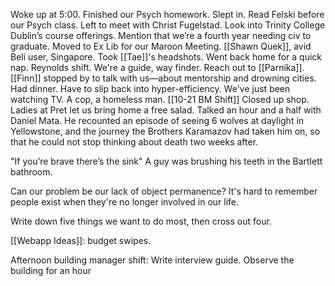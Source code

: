 Woke up at 5:00. Finished our Psych homework. Slept in. Read Felski before our Psych class. Left to meet with Christ Fugelstad. Look into Trinity College Dublin’s course offerings. Mention that we’re a fourth year needing civ to graduate. Moved to Ex Lib for our Maroon Meeting. [[Shawn Quek]], avid Beli user, Singapore. Took [[Tae]]'s headshots. Went back home for a quick nap. Reynolds shift. We're a guide, way finder. Reach out to [[Parnika]]. [[Finn]] stopped by to talk with us—about mentorship and drowning cities. Had dinner. Have to slip back into hyper-efficiency. We've just been watching TV.  A cop, a homeless man. [[10-21 BM Shift]] Closed up shop. Ladies at Pret let us bring home a free salad. Talked an hour and a half with Daniel Mata. He recounted an episode of seeing 6 wolves at daylight in Yellowstone, and the journey the Brothers Karamazov had taken him on, so that he could not stop thinking about death two weeks after.

"If you’re brave there’s the sink"
A guy was brushing his teeth in the Bartlett bathroom.

Can our problem be our lack of object permanence? It's hard to remember people exist when they're no longer involved in our life.

Write down five things we want to do most, then cross out four.

[[Webapp Ideas]]: budget swipes.

Afternoon building manager shift:
Write interview guide.
Observe the building for an hour
